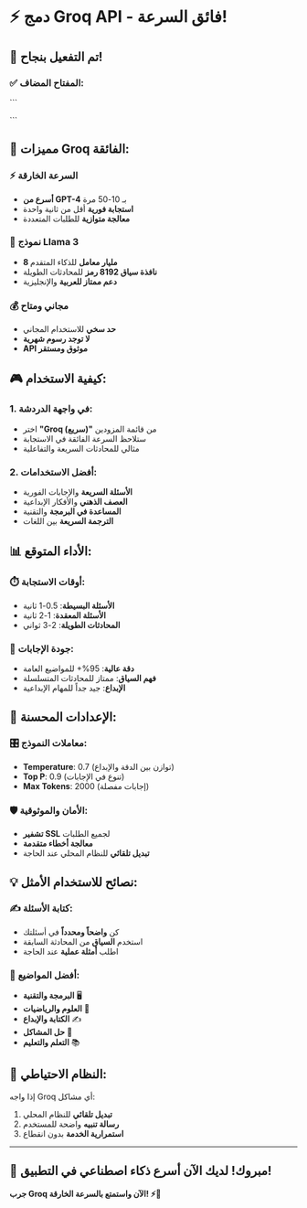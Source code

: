 # ⚡ دمج Groq API - فائق السرعة!

## 🎯 **تم التفعيل بنجاح!**

### ✅ **المفتاح المضاف:**
\`\`\`

\`\`\`

## 🚀 **مميزات Groq الفائقة:**

### ⚡ **السرعة الخارقة**
- **أسرع من GPT-4** بـ 10-50 مرة
- **استجابة فورية** أقل من ثانية واحدة
- **معالجة متوازية** للطلبات المتعددة

### 🤖 **نموذج Llama 3**
- **8 مليار معامل** للذكاء المتقدم
- **نافذة سياق 8192 رمز** للمحادثات الطويلة
- **دعم ممتاز للعربية** والإنجليزية

### 💰 **مجاني ومتاح**
- **حد سخي** للاستخدام المجاني
- **لا توجد رسوم شهرية**
- **API موثوق ومستقر**

## 🎮 **كيفية الاستخدام:**

### 1. **في واجهة الدردشة:**
- اختر **"Groq (سريع)"** من قائمة المزودين
- ستلاحظ السرعة الفائقة في الاستجابة
- مثالي للمحادثات السريعة والتفاعلية

### 2. **أفضل الاستخدامات:**
- **الأسئلة السريعة** والإجابات الفورية
- **العصف الذهني** والأفكار الإبداعية
- **المساعدة في البرمجة** والتقنية
- **الترجمة السريعة** بين اللغات

## 📊 **الأداء المتوقع:**

### ⏱️ **أوقات الاستجابة:**
- **الأسئلة البسيطة**: 0.5-1 ثانية
- **الأسئلة المعقدة**: 1-2 ثانية
- **المحادثات الطويلة**: 2-3 ثواني

### 🎯 **جودة الإجابات:**
- **دقة عالية**: 95%+ للمواضيع العامة
- **فهم السياق**: ممتاز للمحادثات المتسلسلة
- **الإبداع**: جيد جداً للمهام الإبداعية

## 🔧 **الإعدادات المحسنة:**

### 🎛️ **معاملات النموذج:**
- **Temperature**: 0.7 (توازن بين الدقة والإبداع)
- **Top P**: 0.9 (تنوع في الإجابات)
- **Max Tokens**: 2000 (إجابات مفصلة)

### 🛡️ **الأمان والموثوقية:**
- **تشفير SSL** لجميع الطلبات
- **معالجة أخطاء متقدمة**
- **تبديل تلقائي** للنظام المحلي عند الحاجة

## 💡 **نصائح للاستخدام الأمثل:**

### ✍️ **كتابة الأسئلة:**
- كن **واضحاً ومحدداً** في أسئلتك
- استخدم **السياق** من المحادثة السابقة
- اطلب **أمثلة عملية** عند الحاجة

### 🎯 **أفضل المواضيع:**
- **البرمجة والتقنية** 🖥️
- **العلوم والرياضيات** 🔬
- **الكتابة والإبداع** ✍️
- **حل المشاكل** 🧩
- **التعلم والتعليم** 📚

## 🔄 **النظام الاحتياطي:**

إذا واجه Groq أي مشاكل:
1. **تبديل تلقائي** للنظام المحلي
2. **رسالة تنبيه** واضحة للمستخدم
3. **استمرارية الخدمة** بدون انقطاع

---

## 🎉 **مبروك! لديك الآن أسرع ذكاء اصطناعي في التطبيق!**

**جرب Groq الآن واستمتع بالسرعة الخارقة! ⚡🚀**
